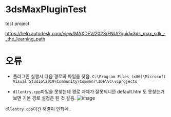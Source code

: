 # 3dsMaxPluginTest
test project

https://help.autodesk.com/view/MAXDEV/2023/ENU/?guid=3ds_max_sdk_-_the_learning_path


# 오류


- 플러그인 실행시 다음 경로의 파일을 찾음.
`C:\Program Files (x86)\Microsoft Visual Studio\2019\Community\Common7\IDE\VC\vcprojects`

- `dllentry.cpp`파일을 못찾는데 경로 자체가 잘못되니깐 default.htm 도 못찾는거 보면 기본 경로 설정은 된 것 같음.
![image](https://user-images.githubusercontent.com/19432509/218240134-8528f49a-4ae6-497e-b778-86841832996f.png)

`dllentry.cpp`이건 해결이 안되네..


